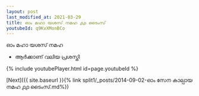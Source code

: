 ```yaml
---
layout: post
last_modified_at: 2021-03-29
title: ഓം മഹാ യശസ് നമഹ ൧൧ ടൈംസ്
youtubeId: q9KvXMonBCo
---
```

 
 
 ഓം മഹാ യശസ് നമഹ 
 
 -  ആർക്കാണ് വലിയ പ്രശസ്തി 
 
  
 
  
 
 
 
 
 
 


{% include youtubePlayer.html id=page.youtubeId %}
 
[Next]({{ site.baseurl }}{% link  split1/_posts/2014-09-02-ഓം സേന കാല്പായ നമഹ ൧൧ ടൈംസ്.md%})
 
